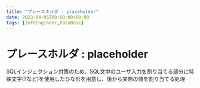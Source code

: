 ```yaml
---
title: "プレースホルダ : placeholder"
date: 2023-04-05T00:00:00+09:00
tags: [InfoEngineer,DataBase]
---
```

# プレースホルダ : placeholder

SQLインジェクション対策のため、SQL文中のユーザ入力を割り当てる部分に特殊文字(?など)を使用したひな形を用意し、後から実際の値を割り当てる処理